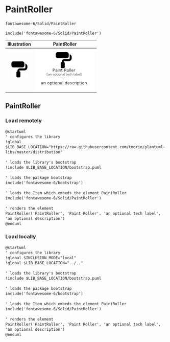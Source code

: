 # PaintRoller


```text
fontawesome-6/Solid/PaintRoller
```

```text
include('fontawesome-6/Solid/PaintRoller')
```



| Illustration | PaintRoller |
| :---: | :---: |
| ![illustration for Illustration](../../fontawesome-6/Solid/PaintRoller.png) | ![illustration for PaintRoller](../../fontawesome-6/Solid/PaintRoller.Local.png) |




## PaintRoller

### Load remotely
```plantuml
@startuml
' configures the library
!global $LIB_BASE_LOCATION="https://raw.githubusercontent.com/tmorin/plantuml-libs/master/distribution"

' loads the library's bootstrap
!include $LIB_BASE_LOCATION/bootstrap.puml

' loads the package bootstrap
include('fontawesome-6/bootstrap')

' loads the Item which embeds the element PaintRoller
include('fontawesome-6/Solid/PaintRoller')

' renders the element
PaintRoller('PaintRoller', 'Paint Roller', 'an optional tech label', 'an optional description')
@enduml
```

### Load locally
```plantuml
@startuml
' configures the library
!global $INCLUSION_MODE="local"
!global $LIB_BASE_LOCATION="../.."

' loads the library's bootstrap
!include $LIB_BASE_LOCATION/bootstrap.puml

' loads the package bootstrap
include('fontawesome-6/bootstrap')

' loads the Item which embeds the element PaintRoller
include('fontawesome-6/Solid/PaintRoller')

' renders the element
PaintRoller('PaintRoller', 'Paint Roller', 'an optional tech label', 'an optional description')
@enduml
```


